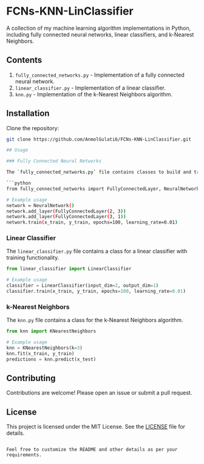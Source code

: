 # FCNs-KNN-LinClassifier
A collection of my machine learning algorithm implementations in Python, including fully connected neural networks, linear classifiers, and k-Nearest Neighbors.

## Contents

1. `fully_connected_networks.py` - Implementation of a fully connected neural network.
2. `linear_classifier.py` - Implementation of a linear classifier.
3. `knn.py` - Implementation of the k-Nearest Neighbors algorithm.

## Installation

Clone the repository:
```bash
git clone https://github.com/AnmolGulati6/FCNs-KNN-LinClassifier.git

## Usage

### Fully Connected Neural Networks

The `fully_connected_networks.py` file contains classes to build and train a simple fully connected neural network.

```python
from fully_connected_networks import FullyConnectedLayer, NeuralNetwork

# Example usage
network = NeuralNetwork()
network.add_layer(FullyConnectedLayer(2, 3))
network.add_layer(FullyConnectedLayer(3, 1))
network.train(x_train, y_train, epochs=100, learning_rate=0.01)
```

### Linear Classifier

The `linear_classifier.py` file contains a class for a linear classifier with training functionality.

```python
from linear_classifier import LinearClassifier

# Example usage
classifier = LinearClassifier(input_dim=2, output_dim=1)
classifier.train(x_train, y_train, epochs=100, learning_rate=0.01)
```

### k-Nearest Neighbors

The `knn.py` file contains a class for the k-Nearest Neighbors algorithm.

```python
from knn import KNearestNeighbors

# Example usage
knn = KNearestNeighbors(k=3)
knn.fit(x_train, y_train)
predictions = knn.predict(x_test)
```

## Contributing

Contributions are welcome! Please open an issue or submit a pull request.

## License

This project is licensed under the MIT License. See the [LICENSE](LICENSE) file for details.
```

Feel free to customize the README and other details as per your requirements.
